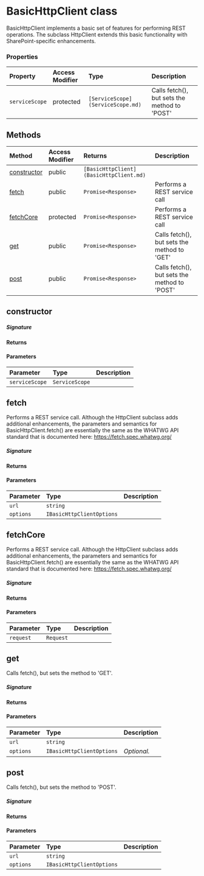 # BasicHttpClient class

BasicHttpClient implements a basic set of features for performing REST operations. 
The subclass HttpClient extends this basic functionality with SharePoint-specific 
enhancements.


### Properties

| Property	   | Access Modifier | Type	| Description|
|:-------------|:----|:-------|:-----------|
|`serviceScope`     | protected | `[ServiceScope](ServiceScope.md)` | Calls fetch(), but sets the method to 'POST' |




## Methods

| Method	   | Access Modifier | Returns	| Description|
|:-------------|:----|:-------|:-----------|
|[constructor](#constructor)     | public | `[BasicHttpClient](BasicHttpClient.md)` |  |
|[fetch](#fetch)     | public | `Promise<Response>` | Performs a REST service call |
|[fetchCore](#fetchcore)     | protected | `Promise<Response>` | Performs a REST service call |
|[get](#get)     | public | `Promise<Response>` | Calls fetch(), but sets the method to 'GET' |
|[post](#post)     | public | `Promise<Response>` | Calls fetch(), but sets the method to 'POST' |




## constructor



##### Signature

#### Returns

#### Parameters


| Parameter	   | Type    | Description |
|:-------------|:---------------|:------------|
| `serviceScope`    | `ServiceScope` |  |


## fetch

Performs a REST service call. Although the HttpClient subclass adds 
additional enhancements, the parameters and semantics for BasicHttpClient.fetch() 
are essentially the same as the WHATWG API standard that is documented here: 
https://fetch.spec.whatwg.org/

##### Signature

#### Returns

#### Parameters


| Parameter	   | Type    | Description |
|:-------------|:---------------|:------------|
| `url`    | `string` |  |
| `options`    | `IBasicHttpClientOptions` |  |


## fetchCore

Performs a REST service call. Although the HttpClient subclass adds 
additional enhancements, the parameters and semantics for BasicHttpClient.fetch() 
are essentially the same as the WHATWG API standard that is documented here: 
https://fetch.spec.whatwg.org/

##### Signature

#### Returns

#### Parameters


| Parameter	   | Type    | Description |
|:-------------|:---------------|:------------|
| `request`    | `Request` |  |


## get

Calls fetch(), but sets the method to 'GET'.

##### Signature

#### Returns

#### Parameters


| Parameter	   | Type    | Description |
|:-------------|:---------------|:------------|
| `url`    | `string` |  |
| `options`    | `IBasicHttpClientOptions` | _Optional._ |


## post

Calls fetch(), but sets the method to 'POST'.

##### Signature

#### Returns

#### Parameters


| Parameter	   | Type    | Description |
|:-------------|:---------------|:------------|
| `url`    | `string` |  |
| `options`    | `IBasicHttpClientOptions` |  |

